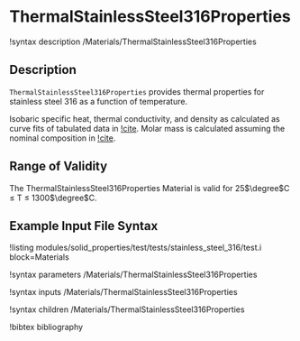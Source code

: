 # ThermalStainlessSteel316Properties

!syntax description /Materials/ThermalStainlessSteel316Properties

## Description

`ThermalStainlessSteel316Properties` provides thermal properties for
stainless steel 316 as a function of temperature.

Isobaric specific heat, thermal conductivity, and density as calculated as
curve fits of tabulated data in [!cite](mills). Molar mass is calculated assuming the
nominal composition in [!cite](mills).

## Range of Validity

The ThermalStainlessSteel316Properties Material is valid for
25$\degree$C $\le$ T $\le$ 1300$\degree$C.

## Example Input File Syntax

!listing modules/solid_properties/test/tests/stainless_steel_316/test.i block=Materials

!syntax parameters /Materials/ThermalStainlessSteel316Properties

!syntax inputs /Materials/ThermalStainlessSteel316Properties

!syntax children /Materials/ThermalStainlessSteel316Properties

!bibtex bibliography
